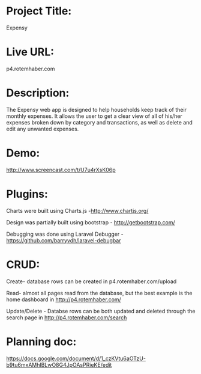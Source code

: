 # Project Title:
Expensy

# Live URL:
p4.rotemhaber.com

# Description:
The Expensy web app is designed to help households keep track of their monthly expenses. It allows the user to get a clear view of all of his/her expenses broken down by category and transactions, as well as delete and edit any unwanted expenses.

# Demo:
http://www.screencast.com/t/U7u4rXsK06p

# Plugins:
Charts were built using Charts.js -http://www.chartjs.org/

Design was partially built using bootstrap - http://getbootstrap.com/

Debugging was done using Laravel Debugger - https://github.com/barryvdh/laravel-debugbar

# CRUD:
Create- database rows can be created in p4.rotemhaber.com/upload

Read- almost all pages read from the database, but the best example is the home dashboard in http://p4.rotemhaber.com/

Update/Delete - Databse rows can be both updated and deleted through the search page in http://p4.rotemhaber.com/search


# Planning doc:
https://docs.google.com/document/d/1_czKVtu6aOTzU-b9tu6mxAMhlBLwO8G4JpOAsPRieKE/edit
